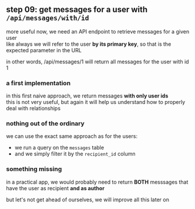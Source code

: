 ## step 09: get messages for a user with `/api/messages/with/id`

more useful now, we need an API endpoint to retrieve messages for a given user  
like always we will refer to the user **by its primary key**, so that is the
expected parameter in the URL

in other words, /api/messages/1 will return all messages for the user with id 1

### a first implementation

in this first naive approach, we return messages **with only user ids**  
this is not very useful, but again it will help us understand how to properly deal with relationships

### nothing out of the ordinary

we can use the exact same approach as for the users:

- we run a query on the `messages` table
- and we simply filter it by the `recipient_id` column

### something missing

in a practical app, we would probably need to return **BOTH** messsages that have the user as recipient **and as author**

but let's not get ahead of ourselves, we will improve all this later on
